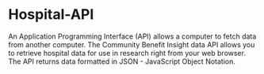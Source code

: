 # Hospital-API
An Application Programming Interface (API) allows a computer to fetch data from another computer. The Community Benefit Insight data API allows you to retrieve hospital data for use in research right from your web browser. The API returns data formatted in JSON - JavaScript Object Notation.
